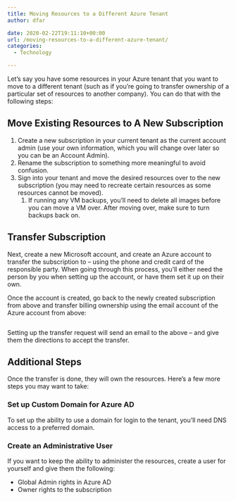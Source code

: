```yaml
---
title: Moving Resources to a Different Azure Tenant
author: dfar

date: 2020-02-22T19:11:10+00:00
url: /moving-resources-to-a-different-azure-tenant/
categories:
  - Technology

---
```

Let&#8217;s say you have some resources in your Azure tenant that you want to move to a different tenant (such as if you&#8217;re going to transfer ownership of a particular set of resources to another company). You can do that with the following steps:

## Move Existing Resources to A New Subscription

  1. Create a new subscription in your current tenant as the current account admin (use your own information, which you will change over later so you can be an Account Admin).
  2. Rename the subscription to something more meaningful to avoid confusion.
  3. Sign into your tenant and move the desired resources over to the new subscription (you may need to recreate certain resources as some resources cannot be moved).
      1. If running any VM backups, you&#8217;ll need to delete all images before you can move a VM over. After moving over, make sure to turn backups back on.

## Transfer Subscription

Next, create a new Microsoft account, and create an Azure account to transfer the subscription to &#8211; using the phone and credit card of the responsible party. When going through this process, you&#8217;ll either need the person by you when setting up the account, or have them set it up on their own.

Once the account is created, go back to the newly created subscription from above and transfer billing ownership using the email account of the Azure account from above:<figure class="wp-block-image size-large">

<img src="https://dfar.io/wp-content/uploads/2020/02/image-5-1024x825.png" alt="" class="wp-image-1068" srcset="https://40.76.37.251/wp-content/uploads/2020/02/image-5-1024x825.png 1024w, https://40.76.37.251/wp-content/uploads/2020/02/image-5-300x242.png 300w, https://40.76.37.251/wp-content/uploads/2020/02/image-5-768x619.png 768w, https://40.76.37.251/wp-content/uploads/2020/02/image-5.png 1055w" sizes="(max-width: 709px) 85vw, (max-width: 909px) 67vw, (max-width: 1362px) 62vw, 840px" /> </figure> 

Setting up the transfer request will send an email to the above &#8211; and give them the directions to accept the transfer.

## Additional Steps

Once the transfer is done, they will own the resources. Here&#8217;s a few more steps you may want to take:

### Set up Custom Domain for Azure AD

To set up the ability to use a domain for login to the tenant, you&#8217;ll need DNS access to a preferred domain.

### Create an Administrative User

If you want to keep the ability to administer the resources, create a user for yourself and give them the following:

  * Global Admin rights in Azure AD
  * Owner rights to the subscription